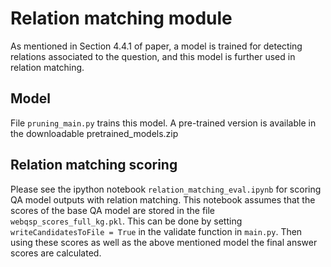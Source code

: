 # Relation matching module

As mentioned in Section 4.4.1 of paper, a model is trained for detecting relations associated to the question, and this model is further used in relation matching.

## Model

File `pruning_main.py` trains this model. A pre-trained version is available in the downloadable pretrained_models.zip

## Relation matching scoring

Please see the ipython notebook `relation_matching_eval.ipynb` for scoring QA model outputs with relation matching. This notebook assumes that the scores of the
base QA model are stored in the file `webqsp_scores_full_kg.pkl`. This can be done by setting `writeCandidatesToFile = True` in the validate function in `main.py`. 
Then using these scores as well as the above mentioned model the final answer scores are calculated.
